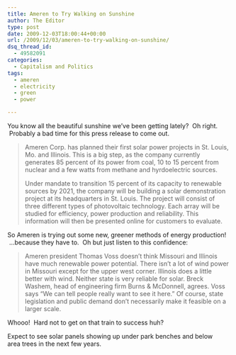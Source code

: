 ```yaml
---
title: Ameren to Try Walking on Sunshine
author: The Editor
type: post
date: 2009-12-03T18:00:44+00:00
url: /2009/12/03/ameren-to-try-walking-on-sunshine/
dsq_thread_id:
  - 49582091
categories:
  - Capitalism and Politics
tags:
  - ameren
  - electricity
  - green
  - power

---
```

You know all the beautiful sunshine we&#8217;ve been getting lately?  Oh right.  Probably a bad time for this press release to come out.

> Ameren Corp. has planned their first solar power projects in St. Louis, Mo. and Illinois. This is a big step, as the company currently generates 85 percent of its power from coal, 10 to 15 percent from nuclear and a few watts from methane and hyrdoelectric sources.
> 
> Under mandate to transition 15 percent of its capacity to renewable sources by 2021, the company will be building a solar demonstration project at its headquarters in St. Louis. The project will consist of three different types of photovoltaic technology. Each array will be studied for efficiency, power production and reliability. This information will then be presented online for customers to evaluate.

So Ameren is trying out some new, greener methods of energy production!  &#8230;because they have to.  Oh but just listen to this confidence:

> Ameren president Thomas Voss doesn’t think Missouri and Illinois have much renewable power potential. There isn’t a lot of wind power in Missouri except for the upper west corner. Illinois does a little better with wind. Neither state is very reliable for solar. Breck Washem, head of engineering firm Burns & McDonnell, agrees. Voss says “We can tell people really want to see it here.” Of course, state legislation and public demand don’t necessarily make it feasible on a larger scale.

Whooo!  Hard not to get on that train to success huh?

Expect to see solar panels showing up under park benches and below area trees in the next few years.